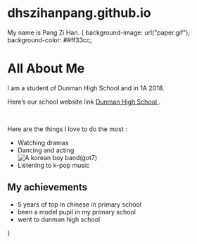 # dhszihanpang.github.io
<!DOCTYPE html>
<html>
<head>
My name is Pang Zi Han.  
</head>
<body> {
  background-image: url("paper.gif");
   background-color: ##ff33cc;
<h1>All About Me</h1>
<p>
I am a student of Dunman High School and in 1A 2018. </p>
<p>
Here’s our school website link <a href ="www.dhs.sg"> Dunman High School  </a>. </p>
<br>
<p>Here are the things I love to do the most : </p> 
<ul>
<li>Watching dramas</li>
<li>Dancing and acting</li>
<img src="https://uploads.disquscdn.com/images/1b2e2f0df7f973209bdd8b72a4b454d67f573c5f9b09e96e91a1c481d7e11016.jpg?w=800&h=1072" alt="A korean boy band(got7)">
<li>Listening to k-pop music</li>
  </ul>
  <h2>My achievements</h2>
  <ul>
    <li>5 years of top in chinese in primary school</li>
    <li>been a model pupil in my primary school</li>
    <li>went to dunman high school</li>
  </ul>
</body>
  }
</html>
